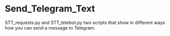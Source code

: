 # Send_Telegram_Text
STT_requests.py and STT_telebot.py two scripts that show in different ways how you can send a message to Telegram.

